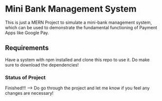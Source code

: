 # Mini Bank Management System

This is just a MERN Project to simulate a mini-bank management system, which can be used to demonstrate 
the fundamental functioning of Payment Apps like Google Pay.

## Requirements

Have a system with npm installed and clone this repo to use it. Do make sure to download the dependencies!

### Status of Project

Finished!!! --> Do go through the project and let me know if you feel any changes are necessary!
